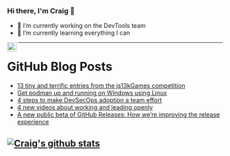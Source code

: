 ### Hi there, I'm Craig 👋

<!--
**CraigTeelFugro/CraigTeelFugro** is a ✨ _special_ ✨ repository because its `README.md` (this file) appears on your GitHub profile.

Here are some ideas to get you started:
-->

- 🔭 I’m currently working on the DevTools team
- 🌱 I’m currently learning everything I can

[<img align="left" alt="Craig Teel | LinkedIn" width="22px" src="https://cdn.jsdelivr.net/npm/simple-icons@v3/icons/linkedin.svg" />][linkedin]

---

# GitHub Blog Posts

<!-- BLOG-POST-LIST:START -->
- [13 tiny and terrific entries from the js13kGames competition](https://github.blog/2021-10-05-13-tiny-and-terrific-entries-from-the-js13kgames-competition/)
- [Get podman up and running on Windows using Linux](https://opensource.com/article/21/10/podman-windows-wsl)
- [4 steps to make DevSecOps adoption a team effort](https://opensource.com/article/21/10/devsecops-team-effort)
- [4 new videos about working and leading openly](https://opensource.com/open-organization/21/10/sept-openorgtv-roundup)
- [A new public beta of GitHub Releases: How we’re improving the release experience](https://github.blog/2021-10-04-beta-github-releases-improving-release-experience/)
<!-- BLOG-POST-LIST:END -->

## [![Craig's github stats](https://github-readme-stats.vercel.app/api?username=craigteelfugro)](https://github.com/anuraghazra/github-readme-stats)


[linkedin]: https://linkedin.com/in/craig-teel-b8786771

